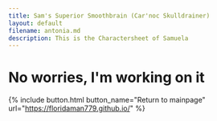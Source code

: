 ```yaml
---
title: Sam's Superior Smoothbrain (Car'noc Skulldrainer)
layout: default
filename: antonia.md
description: This is the Charactersheet of Samuela
---
```


# No worries, I'm working on it

{% include button.html button_name="Return to mainpage" url="https://floridaman779.github.io/" %}
